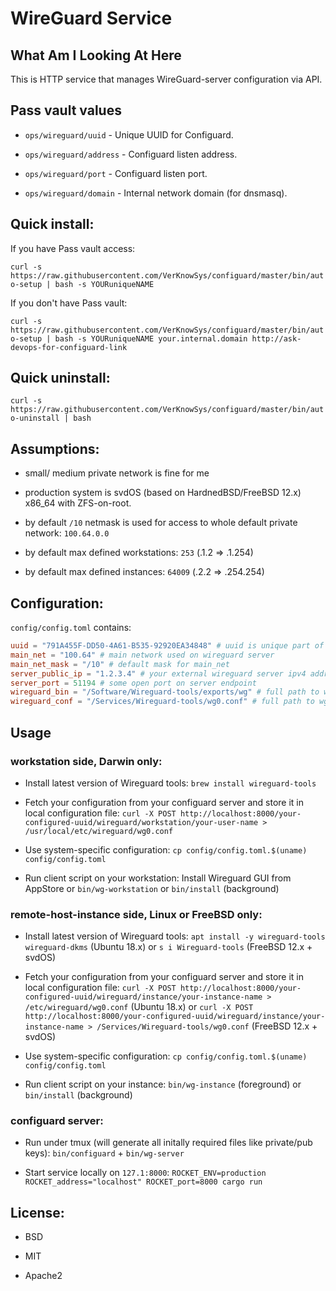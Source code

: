 # WireGuard Service


## What Am I Looking At Here

This is HTTP service that manages WireGuard-server configuration via API.


## Pass vault values

- `ops/wireguard/uuid` - Unique UUID for Configuard.

- `ops/wireguard/address` - Configuard listen address.

- `ops/wireguard/port` - Configuard listen port.

- `ops/wireguard/domain` - Internal network domain (for dnsmasq).


## Quick install:

If you have Pass vault access:

`curl -s https://raw.githubusercontent.com/VerKnowSys/configuard/master/bin/auto-setup | bash -s YOURuniqueNAME`

If you don't have Pass vault:

`curl -s https://raw.githubusercontent.com/VerKnowSys/configuard/master/bin/auto-setup | bash -s YOURuniqueNAME your.internal.domain http://ask-devops-for-configuard-link`


## Quick uninstall:

`curl -s https://raw.githubusercontent.com/VerKnowSys/configuard/master/bin/auto-uninstall | bash`



## Assumptions:

- small/ medium private network is fine for me

- production system is svdOS (based on HardnedBSD/FreeBSD 12.x) x86_64 with ZFS-on-root.

- by default `/10` netmask is used for access to whole default private network: `100.64.0.0`

- by default max defined workstations: `253` (.1.2 => .1.254)

- by default max defined instances: `64009` (.2.2 => .254.254)



## Configuration:


`config/config.toml` contains:

```toml
uuid = "791A455F-DD50-4A61-B535-92920EA34848" # uuid is unique part of a request path
main_net = "100.64" # main network used on wireguard server
main_net_mask = "/10" # default mask for main_net
server_public_ip = "1.2.3.4" # your external wireguard server ipv4 address
server_port = 51194 # some open port on server endpoint
wireguard_bin = "/Software/Wireguard-tools/exports/wg" # full path to wg utility
wireguard_conf = "/Services/Wireguard-tools/wg0.conf" # full path to wg0.conf
```


## Usage

### workstation side, Darwin only:

- Install latest version of Wireguard tools:
  `brew install wireguard-tools`

- Fetch your configuration from your configuard server and store it in local configuration file:
  `curl -X POST http://localhost:8000/your-configured-uuid/wireguard/workstation/your-user-name > /usr/local/etc/wireguard/wg0.conf`

- Use system-specific configuration:
  `cp config/config.toml.$(uname) config/config.toml`

- Run client script on your workstation:
  Install Wireguard GUI from AppStore or `bin/wg-workstation` or `bin/install` (background)

### remote-host-instance side, Linux or FreeBSD only:

- Install latest version of Wireguard tools:
  `apt install -y wireguard-tools wireguard-dkms` (Ubuntu 18.x) or `s i Wireguard-tools` (FreeBSD 12.x + svdOS)

- Fetch your configuration from your configuard server and store it in local configuration file:
  `curl -X POST http://localhost:8000/your-configured-uuid/wireguard/instance/your-instance-name > /etc/wireguard/wg0.conf` (Ubuntu 18.x) or `curl -X POST http://localhost:8000/your-configured-uuid/wireguard/instance/your-instance-name > /Services/Wireguard-tools/wg0.conf` (FreeBSD 12.x + svdOS)

- Use system-specific configuration:
  `cp config/config.toml.$(uname) config/config.toml`

- Run client script on your instance:
  `bin/wg-instance` (foreground) or `bin/install` (background)

### configuard server:
- Run under tmux (will generate all initally required files like private/pub keys):
  `bin/configuard` + `bin/wg-server`

- Start service locally on `127.1:8000`:
  `ROCKET_ENV=production ROCKET_address="localhost" ROCKET_port=8000 cargo run`


## License:

- BSD

- MIT

- Apache2
